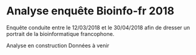 # Analyse enquête Bioinfo-fr 2018

Enquête conduite entre le 12/03/2018 et le 30/04/2018 afin de dresser un portrait de la bioinformatique francophone.

Analyse en construction
Données à venir
